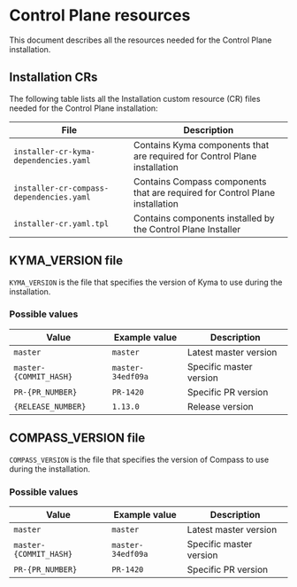 # Control Plane resources

This document describes all the resources needed for the Control Plane installation.

## Installation CRs

The following table lists all the Installation custom resource (CR) files needed for the Control Plane installation:

| File                                     | Description                                                                  |
| ---------------------------------------- | ---------------------------------------------------------------------------- |
| `installer-cr-kyma-dependencies.yaml`    | Contains Kyma components that are required for Control Plane installation    |
| `installer-cr-compass-dependencies.yaml` | Contains Compass components that are required for Control Plane installation |
| `installer-cr.yaml.tpl`                  | Contains components installed by the Control Plane Installer                 |

## KYMA_VERSION file

`KYMA_VERSION` is the file that specifies the version of Kyma to use during the installation.

### Possible values

| Value                  | Example value     | Description             |
| ---------------------- | ----------------- | ----------------------- |
| `master`               | `master`          | Latest master version   |
| `master-{COMMIT_HASH}` | `master-34edf09a` | Specific master version |
| `PR-{PR_NUMBER}`       | `PR-1420`         | Specific PR version     |
| `{RELEASE_NUMBER}`     | `1.13.0`          | Release version         |

## COMPASS_VERSION file

`COMPASS_VERSION` is the file that specifies the version of Compass to use during the installation.

### Possible values

| Value                  | Example value     | Description             |
| ---------------------- | ----------------- | ----------------------- |
| `master`               | `master`          | Latest master version   |
| `master-{COMMIT_HASH}` | `master-34edf09a` | Specific master version |
| `PR-{PR_NUMBER}`       | `PR-1420`         | Specific PR version     |
